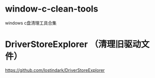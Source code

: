 # window-c-clean-tools
windows c盘清理工具合集
# DriverStoreExplorer （清理旧驱动文件）
https://github.com/lostindark/DriverStoreExplorer
